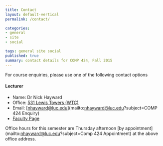 ```yaml
---
title: Contact
layout: default-vertical
permalink: /contact/

categories:
- general
- site
- social

tags: general site social
published: true
summary: contact details for COMP 424, Fall 2015
---
```


For course enquiries, please use one of the following contact options

#### Lecturer

* Name: Dr Nick Hayward
* Office: [531 Lewis Towers (WTC)](http://www.luc.edu/media/lucedu/wtc.pdf)
* Email: [nhayward@luc.edu](mailto:nhayward@luc.edu?subject=COMP 424 Enquiry)
* [Faculty Page](http://www.luc.edu/cs/people/ftfaculty/haywardnicholas.shtml)

Office hours for this semester are Thursday afternoon [by appointment](mailto:nhayward@luc.edu?subject=Comp 424 Appointment) at the above office address.



